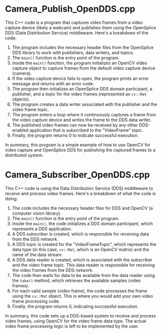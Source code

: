 # Camera_Publish_OpenDDS.cpp
This C++ code is a program that captures video frames from a video capture device (likely a webcam) and publishes them using the OpenSplice DDS (Data Distribution Service) middleware. 
Here's a breakdown of the code: 
1. The program includes the necessary header files from the OpenSplice DDS library to work with publishers, data writers, and topics.
2. The `main()` function is the entry point of the program.
3. Inside the `main()` function, the program initializes an OpenCV video capture object to capture frames from the default video capture device (camera).
4. If the video capture device fails to open, the program prints an error message and returns with an error code.
5. The program then initializes an OpenSplice DDS domain participant, a publisher, and a topic for the video frames (represented as `cv::Mat` objects).
6. The program creates a data writer associated with the publisher and the video frame topic.
7. The program enters a loop where it continuously captures a frame from the video capture device and writes the frame to the DDS data writer.
8. The published video frames can now be received by any other DDS-enabled application that is subscribed to the "VideoFrame" topic.
9. Finally, the program returns 0 to indicate successful execution.

In summary, this program is a simple example of how to use OpenCV for video capture and OpenSplice DDS for publishing the captured frames to a distributed system.

# Camera_Subscriber_OpenDDS.cpp
This C++ code is using the Data Distribution Service (DDS) middleware to receive and process video frames. 
Here's a breakdown of what the code is doing: 
1. The code includes the necessary header files for DDS and OpenCV (a computer vision library). 
2. The `main()` function is the entry point of the program. 
3. Inside the `main()`, the code initializes a DDS domain participant, which represents a DDS application. 
4. A DDS subscriber is created, which is responsible for receiving data from the DDS network. 
5. A DDS topic is created for the "VideoFrameTopic", which represents the data type (in this case, `cv::Mat`, which is an OpenCV matrix) and the name of the data stream. 
6. A DDS data reader is created, which is associated with the subscriber and the video frame topic. This data reader is responsible for receiving the video frames from the DDS network. 
7. The code then waits for data to be available from the data reader using the `take()` method, which retrieves the available samples (video frames). 
8. For each valid sample (video frame), the code processes the frame using the `cv::Mat` object. This is where you would add your own video frame processing code. 
9. Finally, the program returns 0, indicating successful execution. 

In summary, this code sets up a DDS-based system to receive and process video frames, using OpenCV for the video frame data type. The actual video frame processing logic is left to be implemented by the user.

